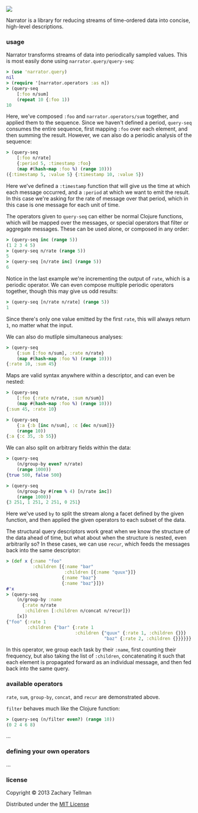 ![](https://dl.dropboxusercontent.com/u/174179/narrator/storyteller.png)

Narrator is a library for reducing streams of time-ordered data into concise, high-level descriptions.

### usage

Narrator transforms streams of data into periodically sampled values.  This is most easily done using `narrator.query/query-seq`:

```clj
> (use 'narrator.query)
nil
> (require '[narrator.operators :as n])
> (query-seq 
    [:foo n/sum] 
    (repeat 10 {:foo 1))
10
```

Here, we've composed `:foo` and `narrator.operators/sum` together, and applied them to the sequence.  Since we haven't defined a period, `query-seq` consumes the entire sequence, first mapping `:foo` over each element, and then summing the result.  However, we can also do a periodic analysis of the sequence:


```clj
> (query-seq 
    [:foo n/rate] 
    {:period 5, :timestamp :foo} 
    (map #(hash-map :foo %) (range 10)))
({:timestamp 5, :value 5} {:timestamp 10, :value 5})
```

Here we've defined a `:timestamp` function that will give us the time at which each message occurred, and a `:period` at which we want to emit the result.  In this case we're asking for the rate of message over that period, which in this case is one message for each unit of time.

The operators given to `query-seq` can either be normal Clojure functions, which will be mapped over the messages, or special operators that filter or aggregate messages.  These can be used alone, or composed in any order:

```clj
> (query-seq inc (range 5))
(1 2 3 4 5)
> (query-seq n/rate (range 5))
5
> (query-seq [n/rate inc] (range 5))
6
```

Notice in the last example we're incrementing the output of `rate`, which is a periodic operator.  We can even compose multiple periodic operators together, though this may give us odd results:

```clj
> (query-seq [n/rate n/rate] (range 5))
1
```

Since there's only one value emitted by the first `rate`, this will always return `1`, no matter what the input.

We can also do mutliple simultaneous analyses:

```clj
> (query-seq 
    {:sum [:foo n/sum], :rate n/rate} 
    (map #(hash-map :foo %) (range 10)))
{:rate 10, :sum 45}
```

Maps are valid syntax anywhere within a descriptor, and can even be nested:

```clj
> (query-seq 
    [:foo {:rate n/rate, :sum n/sum}]
    (map #(hash-map :foo %) (range 10)))
{:sum 45, :rate 10}

> (query-seq
    {:a {:b [inc n/sum], :c [dec n/sum]}}
    (range 10))
{:a {:c 35, :b 55}}
```

We can also split on arbitrary fields within the data:

```clj
> (query-seq 
    (n/group-by even? n/rate)
    (range 1000))
{true 500, false 500}

> (query-seq
    (n/group-by #(rem % 4) [n/rate inc])
    (range 1000))
{3 251, 1 251, 2 251, 0 251}
```

Here we've used `by` to split the stream along a facet defined by the given function, and then applied the given operators to each subset of the data.

The structural query descriptors work great when we know the structure of the data ahead of time, but what about when the structure is nested, even arbitrarily so?  In these cases, we can use `recur`, which feeds the messages back into the same descriptor:

```clj
> (def x {:name "foo"
          :children [{:name "bar"
                      :children [{:name "quux"}]}
                     {:name "baz"}
                     {:name "baz"}]})
#'x
> (query-seq
    (n/group-by :name 
      {:rate n/rate
       :children [:children n/concat n/recur]})
    [x])
{"foo" {:rate 1
        :children {"bar" {:rate 1
                          :children {"quux" {:rate 1, :children {}}}
                                     "baz" {:rate 2, :children {}}}}}}
```

In this operator, we group each task by their `:name`, first counting their frequency, but also taking the list of `:children`, concatenating it such that each element is propagated forward as an individual message, and then fed back into the same query.

### available operators

`rate`, `sum`, `group-by`, `concat`, and `recur` are demonstrated above.

`filter` behaves much like the Clojure function:

```clj
> (query-seq (n/filter even?) (range 10))
(0 2 4 6 8)
```

...

### defining your own operators

...

### license

Copyright © 2013 Zachary Tellman

Distributed under the [MIT License](http://opensource.org/licenses/MIT)
